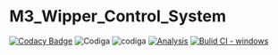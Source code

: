 # M3_Wipper_Control_System
[![Codacy Badge](https://app.codacy.com/project/badge/Grade/5d3323d5ac9f4beaa47a42b54ed25918)](https://www.codacy.com/gh/Bhargavi239/M3_Wipper_Control_System/dashboard?utm_source=github.com&amp;utm_medium=referral&amp;utm_content=Bhargavi239/M3_Wipper_Control_System&amp;utm_campaign=Badge_Grade)
![Codiga](https://api.codiga.io/project/33359/score/svg)
![codiga](https://api.codiga.io/project/33359/status/svg)
[![Analysis](https://github.com/Bhargavi239/M3_Wipper_Control_System/actions/workflows/Analysis.yml/badge.svg)](https://github.com/Bhargavi239/M3_Wipper_Control_System/actions/workflows/Analysis.yml)
[![Bulid CI - windows](https://github.com/Bhargavi239/M3_Wipper_Control_System/actions/workflows/windows.yml/badge.svg)](https://github.com/Bhargavi239/M3_Wipper_Control_System/actions/workflows/windows.yml)
